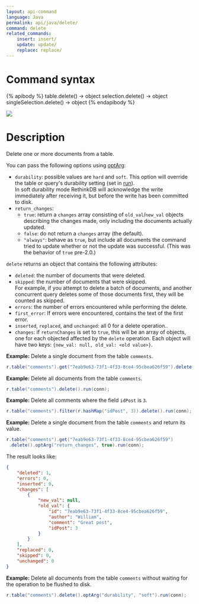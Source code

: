 ```yaml
---
layout: api-command
language: Java
permalink: api/java/delete/
command: delete
related_commands:
    insert: insert/
    update: update/
    replace: replace/
---
```


# Command syntax #

{% apibody %}
table.delete()
    &rarr; object
selection.delete()
    &rarr; object
singleSelection.delete()
    &rarr; object
{% endapibody %}

<img src="/assets/images/docs/api_illustrations/delete-vector.png" class="api_command_illustration" />

# Description #

Delete one or more documents from a table.

You can pass the following options using [optArg](/api/java/optarg/):

- `durability`: possible values are `hard` and `soft`. This option will override the
table or query's durability setting (set in [run](/api/java/run/)).  
In soft durability mode RethinkDB will acknowledge the write immediately after
receiving it, but before the write has been committed to disk.
- `return_changes`:
    - `true`: return a `changes` array consisting of `old_val`/`new_val` objects describing the changes made, only including the documents actually updated.
    - `false`: do not return a `changes` array (the default).
    - `"always"`: behave as `true`, but include all documents the command tried to update whether or not the update was successful. (This was the behavior of `true` pre-2.0.)


`delete` returns an object that contains the following attributes:

- `deleted`: the number of documents that were deleted.
- `skipped`: the number of documents that were skipped.  
For example, if you attempt to delete a batch of documents, and another concurrent query
deletes some of those documents first, they will be counted as skipped.
- `errors`: the number of errors encountered while performing the delete.
- `first_error`: If errors were encountered, contains the text of the first error.
- `inserted`, `replaced`, and `unchanged`: all 0 for a delete operation..
- `changes`: if `returnChanges` is set to `true`, this will be an array of objects, one for each objected affected by the `delete` operation. Each object will have two keys: `{new_val: null, old_val: <old value>}`.


__Example:__ Delete a single document from the table `comments`.

```java
r.table("comments").get("7eab9e63-73f1-4f33-8ce4-95cbea626f59").delete().run(conn);
```


__Example:__ Delete all documents from the table `comments`.

```java
r.table("comments").delete().run(conn);
```


__Example:__ Delete all comments where the field `idPost` is `3`.

```java
r.table("comments").filter(r.hashMap("idPost", 3)).delete().run(conn);
```


__Example:__ Delete a single document from the table `comments` and return its value.

```java
r.table("comments").get("7eab9e63-73f1-4f33-8ce4-95cbea626f59")
 .delete().optArg("return_changes", true).run(conn);
```

The result looks like:

```json
{
    "deleted": 1,
    "errors": 0,
    "inserted": 0,
    "changes": [
        {
            "new_val": null,
            "old_val": {
                "id": "7eab9e63-73f1-4f33-8ce4-95cbea626f59",
                "author": "William",
                "comment": "Great post",
                "idPost": 3
            }
        }
    ],
    "replaced": 0,
    "skipped": 0,
    "unchanged": 0
}
```


__Example:__ Delete all documents from the table `comments` without waiting for the
operation to be flushed to disk.

```java
r.table("comments").delete().optArg("durability", "soft").run(conn);
```

